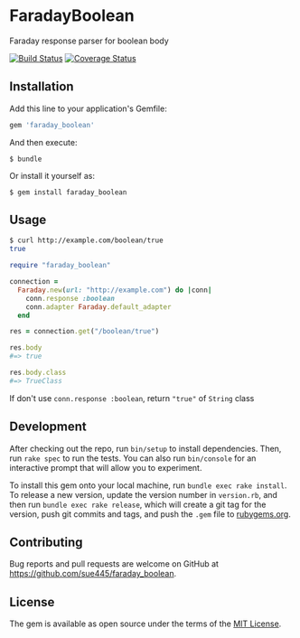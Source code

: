 # FaradayBoolean

Faraday response parser for boolean body

[![Build Status](https://travis-ci.org/sue445/faraday_boolean.svg?branch=master)](https://travis-ci.org/sue445/faraday_boolean)
[![Coverage Status](https://coveralls.io/repos/sue445/faraday_boolean/badge.svg?branch=master&service=github)](https://coveralls.io/github/sue445/faraday_boolean?branch=master)

## Installation

Add this line to your application's Gemfile:

```ruby
gem 'faraday_boolean'
```

And then execute:

    $ bundle

Or install it yourself as:

    $ gem install faraday_boolean

## Usage

```sh
$ curl http://example.com/boolean/true
true
```

```ruby
require "faraday_boolean"

connection =
  Faraday.new(url: "http://example.com") do |conn|
    conn.response :boolean
    conn.adapter Faraday.default_adapter
  end

res = connection.get("/boolean/true")

res.body
#=> true

res.body.class
#=> TrueClass
```

If don't use `conn.response :boolean`, return `"true"` of `String` class

## Development

After checking out the repo, run `bin/setup` to install dependencies. Then, run `rake spec` to run the tests. You can also run `bin/console` for an interactive prompt that will allow you to experiment.

To install this gem onto your local machine, run `bundle exec rake install`. To release a new version, update the version number in `version.rb`, and then run `bundle exec rake release`, which will create a git tag for the version, push git commits and tags, and push the `.gem` file to [rubygems.org](https://rubygems.org).

## Contributing

Bug reports and pull requests are welcome on GitHub at https://github.com/sue445/faraday_boolean.


## License

The gem is available as open source under the terms of the [MIT License](http://opensource.org/licenses/MIT).

